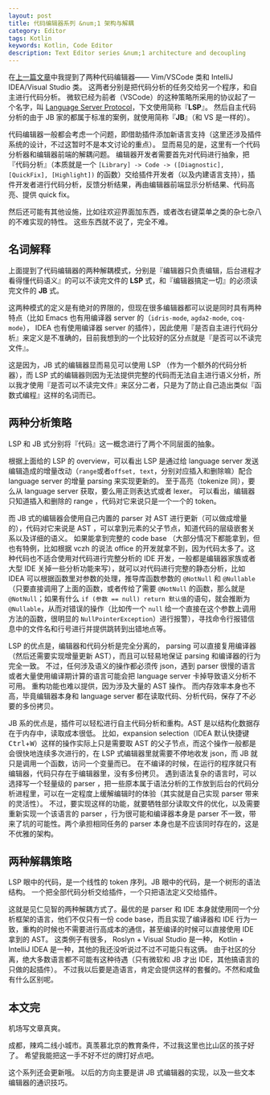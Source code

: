 ```yaml
---
layout: post
title: 代码编辑器系列 &num;1 架构与解耦
category: Editor
tags: Kotlin
keywords: Kotlin, Code Editor
description: Text Editor series &num;1 architecture and decoupling
---
```


在[上一篇文章](../../27/CodeEditor/)中我提到了两种代码编辑器—— Vim/VSCode 类和 IntelliJ IDEA/Visual Studio 类。
这两者分别是把代码分析的任务交给另一个程序，和自主进行代码分析。
微软已经为前者（VSCode）的这种策略所采用的协议起了一个名字，叫 [Language Server Protocol](https://microsoft.github.io/language-server-protocol/overview/)，下文使用简称『**LSP**』。
然后自主代码分析的由于 JB 家的都属于标准的案例，就使用简称『**JB**』（和 VS 是一样的）。

代码编辑器一般都会考虑一个问题，即借助插件添加新语言支持（这里还涉及插件系统的设计，不过这暂时不是本文讨论的重点）。
显而易见的是，这里有一个代码分析器和编辑器前端的解耦问题。
编辑器开发者需要首先对代码进行抽象，把『代码分析』（本质就是一个 `[Library] -> Code -> ([Diagnostic], [QuickFix], [Highlight])` 的函数）交给插件开发者（以及内建语言支持），插件开发者进行代码分析，反馈分析结果，再由编辑器前端显示分析结果、代码高亮、提供 quick fix。

然后还可能有其他设施，比如往欢迎界面加东西，或者改右键菜单之类的杂七杂八的不难实现的特性。
这些东西就不说了，完全不难。

## 名词解释

上面提到了代码编辑器的两种解耦模式，分别是『编辑器只负责编辑，后台进程才看得懂代码语义』的可以不读完文件的 **LSP** 式，和『编辑器搞定一切』的必须读完文件的 **JB** 式。

这两种模式的定义是有绝对的界限的，但现在很多编辑器都可以说是同时具有两种特点（比如 Emacs 也有用编译器 server 的（`idris-mode`, `agda2-mode`, `coq-mode`）， IDEA 也有使用编译器 server 的插件），因此使用『是否自主进行代码分析』来定义是不准确的，目前我想到的一个比较好的区分点就是『是否可以不读完文件』。

这是因为，JB 式的编辑器显而易见可以使用 LSP （作为一个额外的代码分析器），而 LSP 式的编辑器则因为无法提供完整的代码而无法自主进行语义分析，所以我才使用『是否可以不读完文件』来区分二者，只是为了防止自己造出类似『函数式编程』这样的名词而已。

## 两种分析策略

LSP 和 JB 式分别将『代码』这一概念进行了两个不同层面的抽象。

根据上面给的 LSP 的 overview，可以看出 LSP 是通过给 language server 发送编辑造成的增量改动（`range`或者`offset, text`，分别对应插入和删除嘛）配合 language server 的增量 parsing 来实现更新的。
至于高亮（tokenize 同），要么从 language server 获取，要么用正则表达式或者 lexer。
可以看出，编辑器只知道插入和删除的 range ，代码对它来说只是一个一个的 token。

而 JB 式的编辑器会使用自己内置的 parser 对 AST 进行更新（可以做成增量的），代码对它来说是 AST ，可以拿到元素的父子节点，知道代码的层级嵌套关系以及详细的语义。
如果能拿到完整的 code base （大部分情况下都能拿到，但也有特例，比如根据 vczh 的说法 office 的开发就拿不到，因为代码太多了。这种代码也不适合使用对代码进行完整分析的 IDE 开发，一般都是编辑器家族或者大型 IDE 关掉一些分析功能来写），就可以对代码进行完整的静态分析，比如 IDEA 可以根据函数里对参数的处理，推导库函数参数的 `@NotNull` 和 `@Nullable` （只要直接调用了上面的函数，或者传给了需要 `@NotNull` 的函数，那么就是 `@NotNull`；如果有什么 `if (参数 == null) return 默认值`的语句，就会推断为 `@Nullable`，从而对错误的操作（比如传一个 `null` 给一个直接在这个参数上调用方法的函数，很明显的 `NullPointerException`）进行报警），寻找命令行报错信息中的文件名和行号进行并提供跳转到出错地点等。

LSP 的优点是，编辑器和代码分析是完全分离的， parsing 可以直接复用编译器（然后还需要实现增量更新 AST），而且可以轻易地保证 parsing 和编译器的行为完全一致。
不过，任何涉及语义的操作都必须传 json，遇到 parser 很慢的语言或者大量使用编译期计算的语言可能会把 language server 卡掉导致语义分析不可用。
重构功能也难以提供，因为涉及大量的 AST 操作。
而内存效率本身也不高，毕竟编辑器本身和 language server 都在读取代码、分析代码，保存了不必要的多份拷贝。

JB 系的优点是，插件可以轻松进行自主代码分析和重构。AST 是以结构化数据存在于内存中，读取成本很低。
比如，expansion selection（IDEA 默认快捷键 <kbd>Ctrl</kbd>+<kbd>W</kbd>）这样的操作实际上只是需要取 AST 的父子节点，而这个操作一般都是会很快地连续多次进行的，在 LSP 式编辑器里就需要不停地收发 json，而 JB 就只是调用一个函数，访问一个变量而已。
在不编译的时候，在运行的程序就只有编辑器，代码只存在于编辑器里，没有多份拷贝。
遇到语法复杂的语言时，可以选择写一个轻量级的 parser ，把一些原本属于语法分析的工作放到后台的代码分析进程里，可以在一定程度上缓解编辑时的体验（其实就是自己实现 parser 带来的灵活性）。
不过，要实现这样的功能，就要牺牲部分读取文件的优化，以及需要重新实现一个该语言的 parser ，行为很可能和编译器本身是 parser 不一致，带来了坑的可能性。两个承担相同任务的 parser 本身也是不应该同时存在的，这是不优雅的架构。

## 两种解耦策略

LSP 眼中的代码，是一个线性的 token 序列。JB 眼中的代码，是一个树形的语法结构。
一个把全部代码分析交给插件，一个只把语法定义交给插件。

这就是见仁见智的两种解耦方式了。最优的是 parser 和 IDE 本身就使用同一个分析框架的语言，他们不仅只有一份 code base，而且实现了编译器和 IDE 行为一致，重构的时候也不需要进行高成本的通信，甚至编译的时候可以直接使用 IDE 拿到的 AST。
这类例子有很多， Roslyn + Visual Studio 是一种， Kotlin + IntelliJ IDEA 是一种，其他的我还没听说过不过不可能只有这俩。
由于社区的分离，绝大多数语言都不可能有这种待遇（只有微软和 JB 才出 IDE，其他搞语言的只做的起插件）。
不过我以后要是造语言，肯定会提供这样的套餐的。不然和咸鱼有什么区别呢。

## 本文完

机场写文章真爽。

成都，辣鸡二线小城市。真羡慕北京的教育条件，不过我这里也比山区的孩子好了。
希望我能把这一手不好不烂的牌打好点吧。

这个系列还会更新哦。
以后的方向主要是讲 JB 式编辑器的实现，以及一些文本编辑器的通识技巧。
